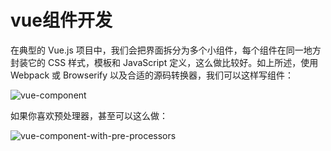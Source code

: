 # vue组件开发

在典型的 Vue.js 项目中，我们会把界面拆分为多个小组件，每个组件在同一地方封装它的 CSS 样式，模板和 JavaScript 定义，这么做比较好。如上所述，使用 Webpack 或 Browserify 以及合适的源码转换器，我们可以这样写组件：

![vue-component](http://cn.vuejs.org/images/vue-component.png)

如果你喜欢预处理器，甚至可以这么做：

![vue-component-with-pre-processors](http://cn.vuejs.org/images/vue-component-with-pre-processors.png)